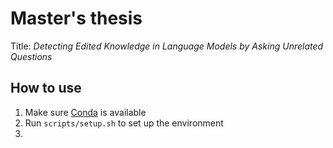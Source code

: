 # Master's thesis
Title: *Detecting Edited Knowledge in Language Models by Asking Unrelated Questions*

## How to use
1. Make sure [Conda](https://anaconda.org/anaconda/conda) is available
2. Run `scripts/setup.sh` to set up the environment
3. 